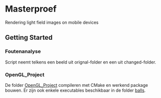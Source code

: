 # Masterproef
Rendering light field images on mobile devices

## Getting Started
### Foutenanalyse
Script neemt telkens een beeld uit orignal-folder en een uit changed-folder.

### OpenGL_Project 
De folder [OpenGL_Project](https://github.com/kurogga/masterproef/tree/master/OpenGL_Project) compileren met CMake en werkend package bouwen. Er zijn ook enkele executables beschikbaar in de folder [balls](https://github.com/kurogga/masterproef/tree/master/OpenGL_Project/balls).
